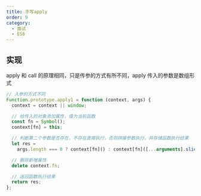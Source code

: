 ```yaml
---
title: 手写apply
order: 9
category:
  - 面试
  - ES6
---
```


## 实现

apply 和 call 的原理相同，只是传参的方式有所不同，apply 传入的参数是数组形式

```js
// 入参的方式不同
Function.prototype.apply1 = function (context, args) {
  context = context || window;

  // 给传入的对象添加属性，值为当前函数
  const fn = Symbol();
  context[fn] = this;

  // 判断第二个参数是否存在，不存在直接执行，否则拼接参数执行，并存储函数执行结果
  let res =
    args.length === 0 ? context[fn]() : context[fn]([...arguments].slice(1));

  // 删除新增属性
  delete context.fn;

  // 返回函数执行结果
  return res;
};
```
